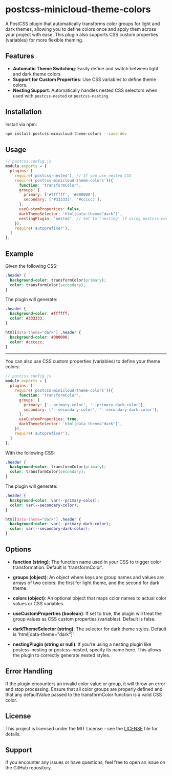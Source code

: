 # postcss-minicloud-theme-colors

A PostCSS plugin that automatically transforms color groups for light and dark themes, allowing you to define colors once and apply them across your project with ease. This plugin also supports CSS custom properties (variables) for more flexible theming.

## Features

- **Automatic Theme Switching**: Easily define and switch between light and dark theme colors.
- **Support for Custom Properties**: Use CSS variables to define theme colors.
- **Nesting Support**: Automatically handles nested CSS selectors when used with `postcss-nested` or `postcss-nesting`.

## Installation

Install via npm:

```bash
npm install postcss-minicloud-theme-colors --save-dev
```

## Usage
```javascript
// postcss.config.js
module.exports = {
  plugins: [
    require('postcss-nested'), // If you use nested CSS
    require('postcss-minicloud-theme-colors')({
      function: 'transformColor',
      groups: {
        primary: ['#ffffff', '#000000'],
        secondary: ['#333333', '#cccccc'],
      },
      useCustomProperties: false,
      darkThemeSelector: 'html[data-theme="dark"]',
      nestingPlugin: 'nested', // Set to 'nesting' if using postcss-nesting
    }),
    require('autoprefixer'),
  ]
};
```

## Example
Given the following CSS:
```css
.header {
  background-color: transformColor(primary);
  color: transformColor(secondary);
}
```

The plugin will generate:
```css
.header {
  background-color: #ffffff;
  color: #333333;
}

html[data-theme="dark"] .header {
  background-color: #000000;
  color: #cccccc;
}
```

---
You can also use CSS custom properties (variables) to define your theme colors:
```javascript
// postcss.config.js
module.exports = {
  plugins: [
    require('postcss-minicloud-theme-colors')({
      function: 'transformColor',
      groups: {
        primary: ['--primary-color', '--primary-dark-color'],
        secondary: ['--secondary-color', '--secondary-dark-color'],
      },
      useCustomProperties: true,
      darkThemeSelector: 'html[data-theme="dark"]',
    }),
    require('autoprefixer'),
  ]
};
```

With the following CSS:
```css
.header {
  background-color: transformColor(primary);
  color: transformColor(secondary);
}
```

The plugin will generate:
```css
.header {
  background-color: var(--primary-color);
  color: var(--secondary-color);
}

html[data-theme="dark"] .header {
  background-color: var(--primary-dark-color);
  color: var(--secondary-dark-color);
}
```

## Options
- **function (string)**: The function name used in your CSS to trigger color transformation. Default is 'transformColor'.

- **groups (object)**: An object where keys are group names and values are arrays of two colors: the first for light theme, and the second for dark theme.

- **colors (object)**: An optional object that maps color names to actual color values or CSS variables.

- **useCustomProperties (boolean)**: If set to true, the plugin will treat the group values as CSS custom properties (variables). Default is false.

- **darkThemeSelector (string)**: The selector for dark theme styles. Default is 'html[data-theme="dark"]'.

- **nestingPlugin (string or null)**: If you're using a nesting plugin like postcss-nesting or postcss-nested, specify its name here. This allows the plugin to correctly generate nested styles.

## Error Handling
If the plugin encounters an invalid color value or group, it will throw an error and stop processing. Ensure that all color groups are properly defined and that any defaultValue passed to the transformColor function is a valid CSS color.

## License
This project is licensed under the MIT License - see the [LICENSE](https://choosealicense.com/licenses/) file for details.

## Support
If you encounter any issues or have questions, feel free to open an issue on the GitHub repository.
